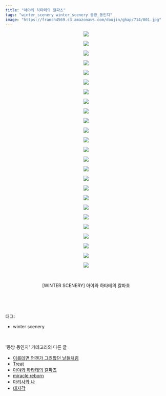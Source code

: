 ```yaml
---
title: "아야와 하타테의 칼파쵸"
tags: "winter_scenery winter_scenery 동방_동인지"
image: "https://franch4569.s3.amazonaws.com/doujin/ghap/714/001.jpg"
---
```

<div class="article">
<p style="text-align: center; clear: none; float: none;"><img src="{{ site.imgserver2 }}/ghap/714/001.jpg"/></p>
<p style="text-align: center; clear: none; float: none;"><img src="{{ site.imgserver2 }}/ghap/714/002.jpg"/></p>
<p style="text-align: center; clear: none; float: none;"><img src="{{ site.imgserver2 }}/ghap/714/003.jpg"/></p>
<p style="text-align: center; clear: none; float: none;"><img src="{{ site.imgserver2 }}/ghap/714/004.jpg"/></p>
<p style="text-align: center; clear: none; float: none;"><img src="{{ site.imgserver2 }}/ghap/714/005.jpg"/></p>
<p style="text-align: center; clear: none; float: none;"><img src="{{ site.imgserver2 }}/ghap/714/006.jpg"/></p>
<p style="text-align: center; clear: none; float: none;"><img src="{{ site.imgserver2 }}/ghap/714/007.jpg"/></p>
<p style="text-align: center; clear: none; float: none;"><img src="{{ site.imgserver2 }}/ghap/714/008.jpg"/></p>
<p style="text-align: center; clear: none; float: none;"><img src="{{ site.imgserver2 }}/ghap/714/009.jpg"/></p>
<p style="text-align: center; clear: none; float: none;"><img src="{{ site.imgserver2 }}/ghap/714/010.jpg"/></p>
<p style="text-align: center; clear: none; float: none;"><img src="{{ site.imgserver2 }}/ghap/714/011.jpg"/></p>
<p style="text-align: center; clear: none; float: none;"><img src="{{ site.imgserver2 }}/ghap/714/012.jpg"/></p>
<p style="text-align: center; clear: none; float: none;"><img src="{{ site.imgserver2 }}/ghap/714/013.jpg"/></p>
<p style="text-align: center; clear: none; float: none;"><img src="{{ site.imgserver2 }}/ghap/714/014.jpg"/></p>
<p style="text-align: center; clear: none; float: none;"><img src="{{ site.imgserver2 }}/ghap/714/015.jpg"/></p>
<p style="text-align: center; clear: none; float: none;"><img src="{{ site.imgserver2 }}/ghap/714/016.jpg"/></p>
<p style="text-align: center; clear: none; float: none;"><img src="{{ site.imgserver2 }}/ghap/714/017.jpg"/></p>
<p style="text-align: center; clear: none; float: none;"><img src="{{ site.imgserver2 }}/ghap/714/018.jpg"/></p>
<p style="text-align: center; clear: none; float: none;"><img src="{{ site.imgserver2 }}/ghap/714/019.jpg"/></p>
<p style="text-align: center; clear: none; float: none;"><img src="{{ site.imgserver2 }}/ghap/714/020.jpg"/></p>
<p style="text-align: center; clear: none; float: none;"><img src="{{ site.imgserver2 }}/ghap/714/021.jpg"/></p>
<p style="text-align: center; clear: none; float: none;"><img src="{{ site.imgserver2 }}/ghap/714/022.jpg"/></p>
<p style="text-align: center; clear: none; float: none;"><img src="{{ site.imgserver2 }}/ghap/714/023.jpg"/></p>
<p style="text-align: center; clear: none; float: none;"><img src="{{ site.imgserver2 }}/ghap/714/024.jpg"/></p>
<p style="text-align: center; clear: none; float: none;"><img src="{{ site.imgserver2 }}/ghap/714/025.jpg"/></p>
<p style="text-align: center; clear: none; float: none;"><br/></p>
<p style="text-align: center; clear: none; float: none;">[WINTER SCENERY] 아야와 하타테의 칼파쵸</p>
<p><br/></p>
</div><br/>
<div class="tagTrail">
<p>태그: </p>
<ul>
<li>winter scenery</li>
</ul>
</div><br/>
<div class="another">
<p>'동방 동인지' 카테고리의 다른 글</p>
<ul>
<li><a href="/ghap_716">이를테면 언젠가 그려봤던 날들처럼</a></li>
<li><a href="/ghap_715">Treat</a></li>
<li><a href="/ghap_714">아야와 하타테의 칼파쵸</a></li>
<li><a href="/ghap_713">miracle reborn</a></li>
<li><a href="/ghap_711">마리사와 나</a></li>
<li><a href="/ghap_710">대지각</a></li>
</ul>
</div><br/>
<div class="cb_module cb_fluid">
<div class="cb_wrt cb_profile">
</div><!-- commentList close -->
</div><br/>
